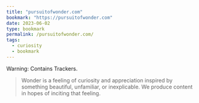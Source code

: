 ```yaml
---
title: "pursuitofwonder.com"
bookmark: "https://pursuitofwonder.com"
date: 2023-06-02
type: bookmark
permalink: /pursuitofwonder.com/
tags:
  - curiosity
  - bookmark
---
```

Warning: Contains Trackers.

> Wonder is a feeling of curiosity and appreciation inspired by something beautiful, unfamiliar, or inexplicable. We produce content in hopes of inciting that feeling.
